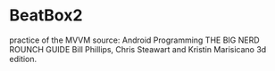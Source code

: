 # BeatBox2
practice of the MVVM 
source: Android Programming THE BIG NERD ROUNCH GUIDE Bill Phillips, Chris Steawart and Kristin Marisicano 3d edition.
